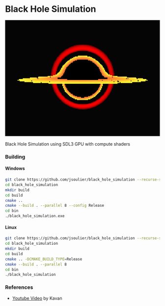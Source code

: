 # Black Hole Simulation

![](image.png)

Black Hole Simulation using SDL3 GPU with compute shaders

### Building

#### Windows

```bash
git clone https://github.com/jsoulier/black_hole_simulation --recurse-submodules
cd black_hole_simulation
mkdir build
cd build
cmake ..
cmake --build . --parallel 8 --config Release
cd bin
./black_hole_simulation.exe
```

#### Linux

```bash
git clone https://github.com/jsoulier/black_hole_simulation --recurse-submodules
cd black_hole_simulation
mkdir build
cd build
cmake .. -DCMAKE_BUILD_TYPE=Release
cmake --build . --parallel 8
cd bin
./black_hole_simulation
```

### References

- [Youtube Video](https://www.youtube.com/watch?v=8-B6ryuBkCM) by Kavan